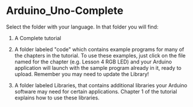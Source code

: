 # Arduino_Uno-Complete

Select the folder with your language.  In that folder you will find:

1. A Complete tutorial

2. A folder labeled "code" which contains example programs for many of the chapters in the tutorial.  To use these examples, just click on the file named for the chapter (e.g. Lesson 4 RGB LED) and your Arduino application will launch with the sample program already in it, ready to upload.  Remember you may need to update the Library!

3. A folder labeled Libraries, that contains additional libraries your Arduino software may need for certain applications.  Chapter 1 of the tutorial explains how to use these libraries.
